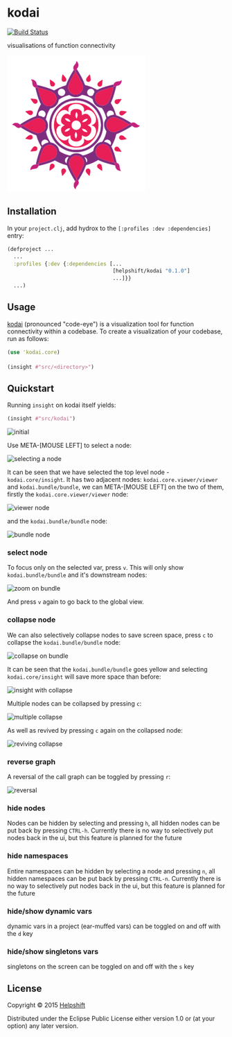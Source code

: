 # kodai

[![Build Status](https://travis-ci.org/helpshift/hydrox.svg?branch=master)](https://travis-ci.org/helpshift/hydrox)

visualisations of function connectivity

![kodai logo](https://raw.githubusercontent.com/helpshift/kodai/master/template/assets/img/kodai.png)

## Installation


In your `project.clj`, add hydrox to the `[:profiles :dev :dependencies]` entry:  

```clojure
(defproject ...
  ...
  :profiles {:dev {:dependencies [...
                                  [helpshift/kodai "0.1.0"]
                                  ...]}}
  ...)
```

## Usage

[kodai](https://www.github.com/helpshift/kodai) (pronounced "code-eye") is a visualization tool for function connectivity within a codebase. To create a visualization of your codebase, run as follows:

```clojure
(use 'kodai.core)

(insight #"src/<directory>")
```

## Quickstart

Running `insight` on kodai itself yields:

```clojure
(insight #"src/kodai")
```

![initial](https://cloud.githubusercontent.com/assets/1455572/9433452/f421e9b0-4a50-11e5-8744-ebea8cc4b695.png)

Use META-[MOUSE LEFT] to select a node:

![selecting a node](https://cloud.githubusercontent.com/assets/1455572/9433469/3c32d67e-4a51-11e5-9675-79eb7fa60e88.png)

It can be seen that we have selected the top level node - `kodai.core/insight`. It has two adjacent nodes: `kodai.core.viewer/viewer` and `kodai.bundle/bundle`, we can META-[MOUSE LEFT] on the two of them, firstly the `kodai.core.viewer/viewer` node:

![viewer node](https://cloud.githubusercontent.com/assets/1455572/9433476/5205f094-4a51-11e5-8cc1-e272bfbbe747.png)

and the `kodai.bundle/bundle` node:

![bundle node](https://cloud.githubusercontent.com/assets/1455572/9433600/c022a6d4-4a52-11e5-86ea-28e9eea83dd5.png)

### select node

To focus only on the selected var, press `v`. This will only show `kodai.bundle/bundle` and it's downstream nodes:

![zoom on bundle](https://cloud.githubusercontent.com/assets/1455572/9433531/ee2f42ea-4a51-11e5-959a-5cfae07a6dec.png)

And press `v` again to go back to the global view.

### collapse node

We can also selectively collapse nodes to save screen space, press `c` to collapse the `kodai.bundle/bundle` node:

![collapse on bundle](https://cloud.githubusercontent.com/assets/1455572/9433557/2e275400-4a52-11e5-8b75-930c1e71831a.png)

It can be seen that the `kodai.bundle/bundle` goes yellow and selecting `kodai.core/insight` will save more space than before:

![insight with collapse](https://cloud.githubusercontent.com/assets/1455572/9433625/280fb6a6-4a53-11e5-924a-c3d0f9dde66f.png)

Multiple nodes can be collapsed by pressing `c`:

![multiple collapse](https://cloud.githubusercontent.com/assets/1455572/9433649/7862de26-4a53-11e5-8395-4378c7ac854a.png)

As well as revived by pressing `c` again on the collapsed node:

![reviving collapse](https://cloud.githubusercontent.com/assets/1455572/9433660/a08bfafe-4a53-11e5-8cdc-8d3aa9c64541.png)

### reverse graph

A reversal of the call graph can be toggled by pressing `r`:

![reversal](https://cloud.githubusercontent.com/assets/1455572/9433741/4da7c100-4a54-11e5-9363-f58e28e4ba80.png)

### hide nodes

Nodes can be hidden by selecting and pressing `h`, all hidden nodes can be put back by pressing `CTRL-h`. Currently there is no way to selectively put nodes back in the ui, but this feature is planned for the future

### hide namespaces

Entire namespaces can be hidden by selecting a node and pressing `n`, all hidden namespaces can be put back by pressing `CTRL-n`. Currently there is no way to selectively put nodes back in the ui, but this feature is planned for the future

### hide/show dynamic vars

dynamic vars in a project (ear-muffed vars) can be toggled on and off with the `d` key

### hide/show singletons vars

singletons on the screen can be toggled on and off with the `s` key

## License

Copyright © 2015 [Helpshift](https://www.helpshift.com/)

Distributed under the Eclipse Public License either version 1.0 or (at
your option) any later version.
